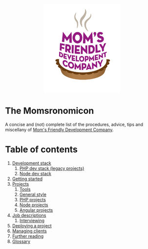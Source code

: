 <p align="center">
	<img src="img/mfdc.png" alt="MFDC loves you, or at least doesn't actively want you to die" width="250"/>
</p>

The Momsronomicon
=================
A concise and (not) complete list of the procedures, advice, tips and miscellany of [Mom's Friendly Development Company](http://mfdc.biz).


Table of contents
=================

1. [Development stack](devstack.md)
	1. [PHP dev stack (legacy projects)](devstack-php.md)
	2. [Node dev stack](devstack-node.md)
2. [Getting started](getting-started.md)
3. [Projects](projects.md)
	1. [Tools](tools.md)
	2. [General style](style.md)
	3. [PHP projects](style-php.md)
	4. [Node projects](style-node.md)
	5. [Angular projects](style-angular.md)
4. [Job descriptions](jobs.md)
	1. [Interviewing](interviews.md)
5. [Deploying a project](deployment.md)
6. [Managing clients](clients.md)
7. [Further reading](further-reading.md)
8. [Glossary](glossary.md)

